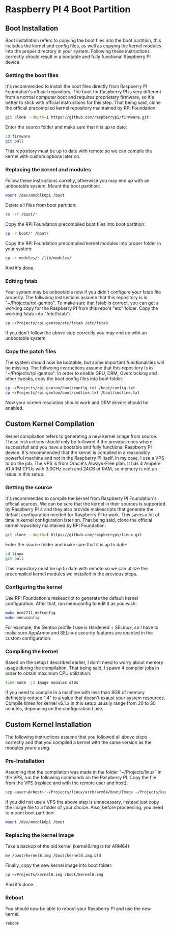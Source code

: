 # Raspberry PI 4 Boot Partition

## Boot Installation
Boot installation refers to copying the boot files into the boot partition, this includes the kernel and config files, as well as copying the kernel modules into the proper directory in your system.
Following these instructions correctly should result in a bootable and fully functional Raspberry PI device.

### Getting the boot files
It's recommended to install the boot files directly from Raspberry PI Foundation's official repository.
The boot for Raspberry PI is very different from a normal computer boot and requires proprietary firmware, so it's better to stick with official instructions for this step.
That being said, clone the official precompiled kernel repository maintained by RPI Foundation:
```sh
git clone --depth=1 https://github.com/raspberrypi/firmware.git
```
Enter the source folder and make sure that it is up to date:
```sh
cd firmware
git pull
```
This repository must be up to date with remote so we can compile the kernel with custom options later on.

### Replacing the kernel and modules
Follow these instructions corretly, otherwise you may end up with an unbootable system.
Mount the boot partition:
```sh
mount /dev/mmcblk0p1 /boot
```
Delete all files from boot partition:
```sh
rm -rf /boot/*
```
Copy the RPI Foundation precompiled boot files into boot partition:
```sh
cp -r boot/* /boot/
```
Copy the RPI Foundation precompiled kernel modules into proper folder in your system:
```sh
cp -r modules/* /lib/modules/
```
And it's done.

### Editing fstab
Your system may be unbootable now if you didn't configure your fstab file properly.
The follwoing instructions assume that this repository is in "~/Projects/rpi-gentoo".
To make sure that fstab is correct, you can get a working copy for the Raspberry PI from this repo's "etc" folder.
Copy the working fstab into "/etc/fstab":
```sh
cp ~/Projects/rpi-gentoo/etc/fstab /etc/fstab 
```
If you don't follow the above step correctly you may end up with an unbootable system.

### Copy the patch files
The system should now be bootable, but some important functionalities will be missing.
The follwoing instructions assume that this repository is in "~/Projects/rpi-gentoo".
In order to enable GPU, DRM, Overclocking and other tweaks, copy the boot config files into boot folder:
```sh
cp ~/Projects/rpi-gentoo/boot/config.txt /boot/config.txt
cp ~/Projects/rpi-gentoo/boot/cmdline.txt /boot/cmdline.txt 
```
Now your screen resolution should work and DRM drivers should be enabled.

## Custom Kernel Compilation
Kernel compilation refers to generating a new kernel image from source.
These instructions should only be followed if the previous ones where successfull and you have a bootable and fully functional Raspberry PI device.
It's recommended that the kernel is compiled in a reasonably powerful machine and not in the Raspberry PI itself.
In my case, I use a VPS to do the job. The VPS is from Oracle's Always-Free plan. It has 4 Ampere A1 ARM CPUs with 3.0GHz each and 24GB of RAM, so memory is not an issue in this setup.

### Getting the source
It's recommended to compile the kernel from Raspberry PI Foundation's official sources.
We can be sure that the kernel in their sources is supported by Raspberry PI 4 and they also provide makescripts that generate the default configuration needed for Raspberry PI to work. This saves a lot of time in kernel configuration later on.
That being said, clone the official kernel repository maintained by RPI Foundation:
```sh
git clone --depth=1 https://github.com/raspberrypi/linux.git 
```
Enter the source folder and make sure that it is up to date:
```sh
cd linux
git pull
```
This repository must be up to date with remote so we can utilize the precompiled kernel modules we installed in the previous steps.

### Configuring the kernel
Use RPI Foundation's makescript to generate the default kernel configuration. After that, run menuconfig to edit it as you wish:
```sh
make bcm2711_defconfig
make menuconfig
```
For example, the Gentoo profile I use is Hardened + SELinux, so I have to make sure AppArmor and SELinux security features are enabled in the custom configuration.

### Compiling the kernel
Based on the setup I described earlier, I don't need to worry about memory usage during the compilation.
That being said, I spawn 4 compiler jobs in order to obtain maximum CPU utilization:
```sh
time make -j4 Image modules dtbs
```
If you need to compile in a machine with less than 8GB of memory definetely reduce "j4" to a value that doesn't exaust your system resources.
Compile times for kernel v6.1.x in this setup usually range from 20 to 30 minutes, depending on the configuration I use.

## Custom Kernel Installation
The following instructions assume that you followed all above steps correctly and that you compiled a kernel with the same version as the modules youre using.

### Pre-Installation
Assuming that the compilation was made in the folder "~/Projects/linux" in the VPS, run the following commands on the Raspberry PI.
Copy the file from the VPS (replace <user> and <host> with the remote user and host):
```sh
scp <user>@<host>:~/Projects/linux/arch/arm64/boot/Image ~/Projects/kernel8.img
```
If you did not use a VPS the above step is unnecessary, instead just copy the image file to a folder of your choice.
Also, before proceeding, you need to mount boot partition:
```sh
mount /dev/mmcblk0p1 /boot
```

### Replacing the kernel image
Take a backup of the old kernel (kernel8.img is for ARM64): 
```sh
mv /boot/kernel8.img /boot/kernel8.img.old
```
Finally, copy the new kernel image into boot folder:
```sh
cp ~/Projects/kernel8.img /boot/kernel8.img
```
And it's done.

### Reboot
You should now be able to reboot your Raspberry PI and use the new kernel.
```sh
reboot
```

